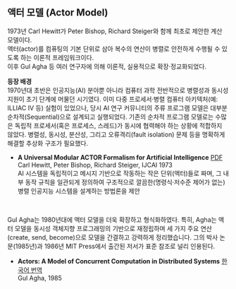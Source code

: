 

## 액터 모델 (Actor Model) 
1973년  Carl Hewitt가 Peter Bishop, Richard Steiger와 함께 최초로 제안한 계산 모델이다. <br>
액터(actor)를 컴퓨팅의 기본 단위로 삼아 복수의 연산이 병렬로 안전하게 수행될 수 있도록 하는 이론적 프레임워크이다. <br>
이후 Gul Agha 등 여러 연구자에 의해 이론적, 실용적으로 확장·정교화되었다.

**등장 배경** <br>
1970년대 초반은 인공지능(AI) 분야뿐 아니라 컴퓨터 과학 전반적으로 병렬성과 동시성 지원이 초기 단계에 머물던 시기였다. 
이미 다중 프로세서·병렬 컴퓨터 아키텍처(예: ILLIAC IV 등) 실험이 있었으나, 
당시 AI 연구 커뮤니티의 주류 프로그램 모델은 대부분 순차적(Sequential)으로 설계되고 실행되었다.
기존의 순차적 프로그램 모델로는 수많은 독립적 프로세서(혹은 프로세스, 스레드)가 동시에 협력해야 하는 상황에 적합하지 않았다.
병렬성, 동시성, 분산성, 그리고 오류격리(fault isolation) 문제 등을 명확하게 해결할 추상화 구조가 필요했다.

- **A Universal Modular ACTOR Formalism for Artificial Intelligence** [PDF](https://www.ijcai.org/Proceedings/73/Papers/027B.pdf) <br>
Carl Hewitt, Peter Bishop, Richard Steiger, IJCAI 1973 <br>
AI 시스템을 독립적이고 메시지 기반으로 작동하는 작은 단위(액터)들로 짜며, 그 내부 동작 규칙을 일관되게 정의하여 
구조적으로 깔끔한(명령식·저수준 제어가 없는) 병렬 인공지능 시스템을 설계하는 방법론을 제안

<br>

Gul Agha는 1980년대에 액터 모델을 더욱 확장하고 형식화하였다.
특히, Agha는 액터 모델을 동시성 객체지향 프로그래밍의 기반으로 재정립하며 세 가지 주요 연산(create, send, become)으로 모델을 간결하고 강력하게 정리했습니다. 
그의 박사 논문(1985년)과 1986년 MIT Press에서 출간된 저서가 표준 참조로 널리 인용된다.

- **Actors: A Model of Concurrent Computation in Distributed Systems** [한국어 번역](https://github.com/chaendaya/related_work/blob/9e9e8c95465aba48ec08cddd04c8c40215058721/Actors%3A%20A%20Model%20of%20Concurrent%20Computation%20in%20Distributed%20Systems..md#actors-a-model-of-concurrent-computation-in-distributed-systems) <br>
Gul Agha, 1985 <br>
